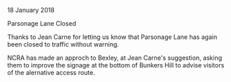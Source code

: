 18 January 2018

Parsonage Lane Closed

Thanks to Jean Carne for letting us know that Parsonage Lane has again been closed to traffic without warning.

NCRA has made an approch to Bexley, at Jean Carne's suggestion, asking them to improve the signage at the bottom of Bunkers Hill to advise visitors of the alernative access route.
